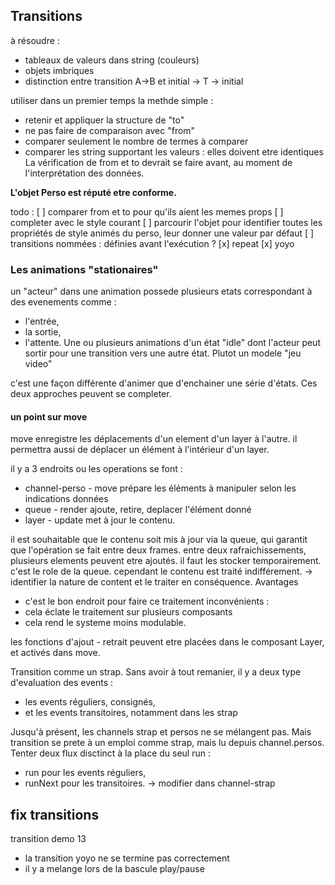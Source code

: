 ## Transitions

à résoudre :

- tableaux de valeurs dans string (couleurs)
- objets imbriques
- distinction entre transition A->B et initial -> T -> initial

utiliser dans un premier temps la methde simple :

- retenir et appliquer la structure de "to"
- ne pas faire de comparaison avec "from"
- comparer seulement le nombre de termes à comparer
- comparer les string supportant les valeurs : elles doivent etre identiques
  La vérification de from et to devrait se faire avant, au moment de l'interprétation des données.

**L'objet Perso est réputé etre conforme.**

todo :
[ ] comparer from et to pour qu'ils aient les memes props
[ ] completer avec le style courant
[ ] parcourir l'objet pour identifier toutes les propriétés de style animés du perso, leur donner une valeur par défaut
[ ] transitions nommées : définies avant l'exécution ?
[x] repeat
[x] yoyo

### Les animations "stationaires"

un "acteur" dans une animation possede plusieurs etats correspondant à des evenements comme :

- l'entrée,
- la sortie,
- l'attente. Une ou plusieurs animations d'un état "idle" dont l'acteur peut sortir pour une transition vers une autre état.
  Plutot un modele "jeu video"

c'est une façon différente d'animer que d'enchainer une série d'états. Ces deux approches peuvent se completer.

#### un point sur move

move enregistre les déplacements d'un element d'un layer à l'autre.
il permettra aussi de déplacer un élément à l'intérieur d'un layer.

il y a 3 endroits ou les operations se font :

- channel-perso - move
  prépare les éléments à manipuler selon les indications données
- queue - render
  ajoute, retire, deplacer l'élément donné
- layer - update
  met à jour le contenu.

il est souhaitable que le contenu soit mis à jour via la queue, qui garantit que l'opération se fait entre deux frames.
entre deux rafraichissements, plusieurs elements peuvent etre ajoutés. il faut les stocker temporairement.
c'est le role de la queue. cependant le contenu est traité indifférement.
-> identifier la nature de content et le traiter en conséquence.
Avantages

- c'est le bon endroit pour faire ce traitement
  inconvénients :
- cela éclate le traitement sur plusieurs composants
- cela rend le systeme moins modulable.

les fonctions d'ajout - retrait peuvent etre placées dans le composant Layer, et activés dans move.

Transition comme un strap.
Sans avoir à tout remanier, il y a deux type d'evaluation des events :

- les events réguliers, consignés,
- et les events transitoires, notamment dans les strap

Jusqu'à présent, les channels strap et persos ne se mélangent pas. Mais transition se prete à un emploi comme strap, mais lu depuis channel.persos.
Tenter deux flux disctinct à la place du seul run :

- run pour les events réguliers,
- runNext pour les transitoires.
  -> modifier dans channel-strap

## fix transitions

transition demo 13

- la transition yoyo ne se termine pas correctement
- il y a melange lors de la bascule play/pause
